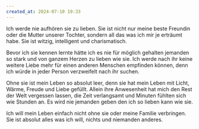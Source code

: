 ```yaml
---
created_at: 2024-07-10 19:33
---
```


Ich werde nie aufhören sie zu lieben. Sie ist nicht nur meine beste Freundin oder die Mutter unserer Tochter,
sondern all das was ich mir je erträumt habe. Sie ist witzig, intelligent und charismatisch.

Bevor ich sie kennen lernte hätte ich es nie für möglich gehalten jemanden so stark und von ganzem Herzen zu lieben wie sie.
Ich werde nach ihr keine weitere Liebe mehr für einen anderen Menschen empfinden können, 
denn ich würde in jeder Person verzweifelt nach ihr suchen.

Ohne sie ist mein Leben so absolut leer, denn sie hat mein Leben mit Licht, Wärme, Freude und Liebe gefüllt.
Allein ihre Anwesenheit hat mich den Rest der Welt vergessen lassen, die Zeit verlangsamt und Minuten fühlten sich wie Stunden an.
Es wird nie jemanden geben den ich so lieben kann wie sie.

Ich will mein Leben einfach nicht ohne sie oder meine Familie verbringen. 
Sie ist absolut alles was ich will, nichts und niemanden anderes.